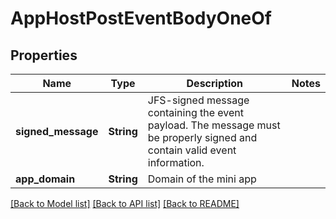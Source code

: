 # AppHostPostEventBodyOneOf

## Properties

Name | Type | Description | Notes
------------ | ------------- | ------------- | -------------
**signed_message** | **String** | JFS-signed message containing the event payload. The message must be properly signed and contain valid event information. | 
**app_domain** | **String** | Domain of the mini app | 

[[Back to Model list]](../README.md#documentation-for-models) [[Back to API list]](../README.md#documentation-for-api-endpoints) [[Back to README]](../README.md)


